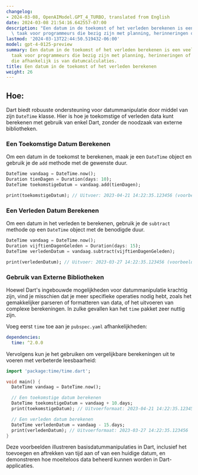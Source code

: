```yaml
---
changelog:
- 2024-03-08, OpenAIModel.GPT_4_TURBO, translated from English
date: 2024-03-08 21:54:16.642557-07:00
description: "Een datum in de toekomst of het verleden berekenen is een veelvoorkomende\
  \ taak voor programmeurs die bezig zijn met planning, herinneringen of elke\u2026"
lastmod: '2024-03-13T22:44:50.519432-06:00'
model: gpt-4-0125-preview
summary: Een datum in de toekomst of het verleden berekenen is een veelvoorkomende
  taak voor programmeurs die bezig zijn met planning, herinneringen of elke functie
  die afhankelijk is van datumcalculaties.
title: Een datum in de toekomst of het verleden berekenen
weight: 26
---
```


## Hoe:
Dart biedt robuuste ondersteuning voor datummanipulatie door middel van zijn `DateTime` klasse. Hier is hoe je toekomstige of verleden data kunt berekenen met gebruik van enkel Dart, zonder de noodzaak van externe bibliotheken.

### Een Toekomstige Datum Berekenen
Om een datum in de toekomst te berekenen, maak je een `DateTime` object en gebruik je de `add` methode met de gewenste duur.

```dart
DateTime vandaag = DateTime.now();
Duration tienDagen = Duration(days: 10);
DateTime toekomstigeDatum = vandaag.add(tienDagen);

print(toekomstigeDatum); // Uitvoer: 2023-04-21 14:22:35.123456 (voorbeelduitvoer, afhankelijk van huidige datum en tijd)
```

### Een Verleden Datum Berekenen
Om een datum in het verleden te berekenen, gebruik je de `subtract` methode op een `DateTime` object met de benodigde duur.

```dart
DateTime vandaag = DateTime.now();
Duration vijftienDagenGeleden = Duration(days: 15);
DateTime verledenDatum = vandaag.subtract(vijftienDagenGeleden);

print(verledenDatum); // Uitvoer: 2023-03-27 14:22:35.123456 (voorbeelduitvoer, afhankelijk van huidige datum en tijd)
```

### Gebruik van Externe Bibliotheken
Hoewel Dart's ingebouwde mogelijkheden voor datummanipulatie krachtig zijn, vind je misschien dat je meer specifieke operaties nodig hebt, zoals het gemakkelijker parseren of formatteren van data, of het uitvoeren van complexe berekeningen. In zulke gevallen kan het `time` pakket zeer nuttig zijn.

Voeg eerst `time` toe aan je `pubspec.yaml` afhankelijkheden:

```yaml
dependencies:
  time: ^2.0.0
```

Vervolgens kun je het gebruiken om vergelijkbare berekeningen uit te voeren met verbeterde leesbaarheid:

```dart
import 'package:time/time.dart';

void main() {
  DateTime vandaag = DateTime.now();

  // Een toekomstige datum berekenen
  DateTime toekomstigeDatum = vandaag + 10.days;
  print(toekomstigeDatum); // Uitvoerformaat: 2023-04-21 14:22:35.123456

  // Een verleden datum berekenen
  DateTime verledenDatum = vandaag - 15.days;
  print(verledenDatum); // Uitvoerformaat: 2023-03-27 14:22:35.123456
}
```

Deze voorbeelden illustreren basisdatummanipulaties in Dart, inclusief het toevoegen en aftrekken van tijd aan of van een huidige datum, en demonstreren hoe moeiteloos data beheerd kunnen worden in Dart-applicaties.

